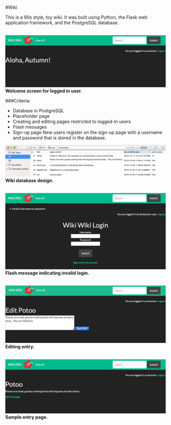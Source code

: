 #Wiki

This is a 90s style, toy wiki.  It was built using Python, the Flask web application framework, and the PostgreSQL database.
<br><br>

<img src="screenshots/wiki_login_welcome.png" alt="Login Welcome" width=600px /><br>
**Welcome screen for logged in user.**

###Criteria:
* Database in PostgreSQL
* Placeholder page
* Creating and editing pages restricted to logged-in users
* Flash messages 
* Sign-up page
New users register on the sign-up page with a username and password that is stored in the database.


<img src="screenshots/wiki_database.png" alt="Database Example" width=600px /><br>
**Wiki database design.**<br><br>

<img src="screenshots/wiki_invalid.png" alt="Invalid Login" width=600px /><br>
**Flash message indicating invalid login.**<br><br>

<img src="screenshots/wiki_edit.png" alt="Edit Entry" width=600px /><br>
**Editing entry.**<br><br>

<img src="screenshots/wiki_entry.png" alt="Entry Page" width=600px /><br>
**Sample entry page.**<br><br>

